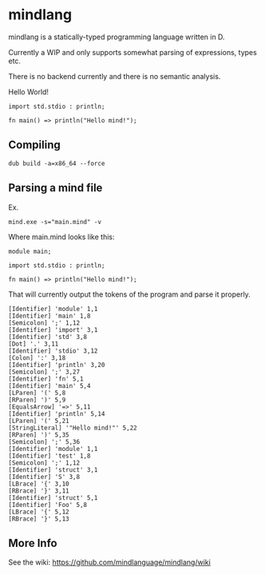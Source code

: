 # mindlang

mindlang is a statically-typed programming language written in D.

Currently a WIP and only supports somewhat parsing of expressions, types etc.

There is no backend currently and there is no semantic analysis.

Hello World!

```
import std.stdio : println;

fn main() => println("Hello mind!");
```

## Compiling

```
dub build -a=x86_64 --force
```

## Parsing a mind file

Ex. 

```
mind.exe -s="main.mind" -v
```

Where main.mind looks like this:

```
module main;

import std.stdio : println;

fn main() => println("Hello mind!");
```

That will currently output the tokens of the program and parse it properly.

```
[Identifier] 'module' 1,1
[Identifier] 'main' 1,8
[Semicolon] ';' 1,12
[Identifier] 'import' 3,1
[Identifier] 'std' 3,8
[Dot] '.' 3,11
[Identifier] 'stdio' 3,12
[Colon] ':' 3,18
[Identifier] 'println' 3,20
[Semicolon] ';' 3,27
[Identifier] 'fn' 5,1
[Identifier] 'main' 5,4
[LParen] '(' 5,8
[RParen] ')' 5,9
[EqualsArrow] '=>' 5,11
[Identifier] 'println' 5,14
[LParen] '(' 5,21
[StringLiteral] '"Hello mind!"' 5,22
[RParen] ')' 5,35
[Semicolon] ';' 5,36
[Identifier] 'module' 1,1
[Identifier] 'test' 1,8
[Semicolon] ';' 1,12
[Identifier] 'struct' 3,1
[Identifier] 'S' 3,8
[LBrace] '{' 3,10
[RBrace] '}' 3,11
[Identifier] 'struct' 5,1
[Identifier] 'Foo' 5,8
[LBrace] '{' 5,12
[RBrace] '}' 5,13
```

## More Info

See the wiki: https://github.com/mindlanguage/mindlang/wiki
